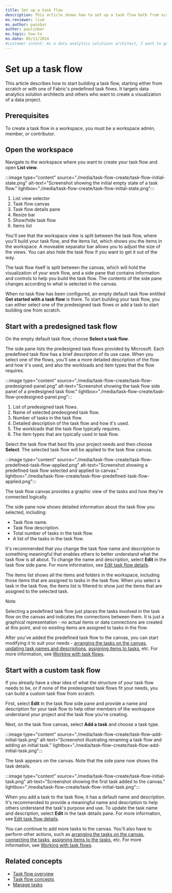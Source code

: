 ```yaml
---
title: Set up a task flow
description: This article shows how to set up a task flow both from scratch and by using one of Fabric's predesigned task flows.
ms.reviewer: liud
ms.author: painbar
author: paulinbar
ms.topic: how-to
ms.date: 05/11/2024
#customer intent: As a data analytics solutions architect, I want to get started using a task flow to design my data analytics solution.
---
```


# Set up a task flow

This article describes how to start building a task flow, starting either from scratch or with one of Fabric's predefined task flows. It targets data analytics solution architects and others who want to create a visualization of a data project.

## Prerequisites

To create a task flow in a workspace, you must be a workspace admin, member, or contributor.

## Open the workspace

Navigate to the workspace where you want to create your task flow and open **List view**.

:::image type="content" source="./media/task-flow-create/task-flow-initial-state.png" alt-text="Screenshot showing the initial empty state of a task flow." lightbox="./media/task-flow-create/task-flow-initial-state.png":::

1. List view selector
1. Task flow canvas
1. Task flow details pane
1. Resize bar
1. Show/hide task flow
1. Items list

You'll see that the workspace view is split between the task flow, where you'll build your task flow, and the items list, which shows you the items in the workspace. A moveable separator bar allows you to adjust the size of the views. You can also hide the task flow if you want to get it out of the way.

The task flow itself is split between the canvas, which will hold the visualization of your work flow, and a side pane that contains information and controls to help you build the task flow. The contents of the side pane changes according to what is selected in the canvas.

When no task flow has been configured, an empty default task flow entitled **Get started with a task flow** is there. To start building your task flow, you can either select one of the predesigned task flows or add a task to start building one from scratch.

## Start with a predesigned task flow

On the empty default task flow, choose **Select a task flow**.

The side pane lists the predesigned task flows provided by Microsoft. Each predefined task flow has a brief description of its use case. When you select one of the flows, you'll see a more detailed description of the flow and how it's used, and also the workloads and item types that the flow requires.

:::image type="content" source="./media/task-flow-create/task-flow-predesigned-panel.png" alt-text="Screenshot showing the task flow side panel of a predesigned task flow." lightbox="./media/task-flow-create/task-flow-predesigned-panel.png":::

1. List of predesigned task flows.
1. Name of selected predesigned task flow.
1. Number of tasks in the task flow.
1. Detailed description of the task flow and how it's used.
1. The workloads that the task flow typically requires.
1. The item types that are typically used in task flow.

Select the task flow that best fits your project needs and then choose **Select**. The selected task flow will be applied to the task flow canvas.

:::image type="content" source="./media/task-flow-create/task-flow-predefined-task-flow-applied.png" alt-text="Screenshot showing a predefined task flow selected and applied to canvas." lightbox="./media/task-flow-create/task-flow-predefined-task-flow-applied.png":::

The task flow canvas provides a graphic view of the tasks and how they're connected logically.

The side pane now shows detailed information about the task flow you selected, including:

* Task flow name.
* Task flow description.
* Total number of tasks in the task flow.
* A list of the tasks in the task flow.

It's recommended that you change the task flow name and description to something meaningful that enables others to better understand what the task flow is all about. To change the name and description, select **Edit** in the task flow side pane. For more information, see [Edit task flow details](./task-flow-work-with.md#edit-task-flow-details).

The items list shows all the items and folders in the workspace, including those items that are assigned to tasks in the task flow. When you select a task in the task flow, the items list is filtered to show just the items that are assigned to the selected task.

> [!NOTE]
> Selecting a predefined task flow just places the tasks involved in the task flow on the canvas and indicates the connections between them. It is just a graphical representation - no actual items or data connections are created at this point, and no existing items are assigned to tasks in the flow.

After you've added the predefined task flow to the canvas, you can start modifying it to suit your needs - [arranging the tasks on the canvas](./task-flow-work-with.md#arrange-tasks-on-the-canvas), [updating task names and descriptions](./task-flow-work-with.md#edit-task-name-and-description), [assigning items to tasks](./task-flow-work-with.md#assign-items-to-a-task), etc. For more information, see [Working with task flows](./task-flow-work-with.md).

## Start with a custom task flow

If you already have a clear idea of what the structure of your task flow needs to be, or if none of the predesigned task flows fit your needs, you can build a custom task flow from scratch.

First, select **Edit** in the task flow side pane and provide a name and description for your task flow to help other members of the workspace understand your project and the task flow you're creating.

Next, on the task flow canvas, select **Add a task** and choose a task type.

:::image type="content" source="./media/task-flow-create/task-flow-add-initial-task.png" alt-text="Screenshot illustrating renaming a task flow and adding an initial task." lightbox="./media/task-flow-create/task-flow-add-initial-task.png":::

The task appears on the canvas. Note that the side pane now shows the task details.

:::image type="content" source="./media/task-flow-create/task-flow-initial-task.png" alt-text="Screenshot showing the first task added to the canvas." lightbox="./media/task-flow-create/task-flow-initial-task.png":::

When you add a task to the task flow, it has a default name and description. It's recommended to provide a meaningful name and description to help others understand the task's purpose and use. To update the task name and description, select **Edit** in the task details pane. For more information, see [Edit task flow details](./task-flow-work-with.md#edit-task-name-and-description).

You can continue to add more tasks to the canvas. You'll also have to perform other actions, such as [arranging the tasks on the canvas](./task-flow-work-with.md#arrange-tasks-on-the-canvas), [connecting the tasks](./task-flow-work-with.md#connect-tasks), [assigning items to the tasks](./task-flow-work-with.md#assign-items-to-a-task), etc. For more information, see [Working with task flows](./task-flow-work-with.md).

## Related concepts

* [Task flow overview](./task-flow-overview.md)
* [Task flow concepts](./task-flow-concepts.md)
* [Manage tasks](./task-flow-work-with.md)
